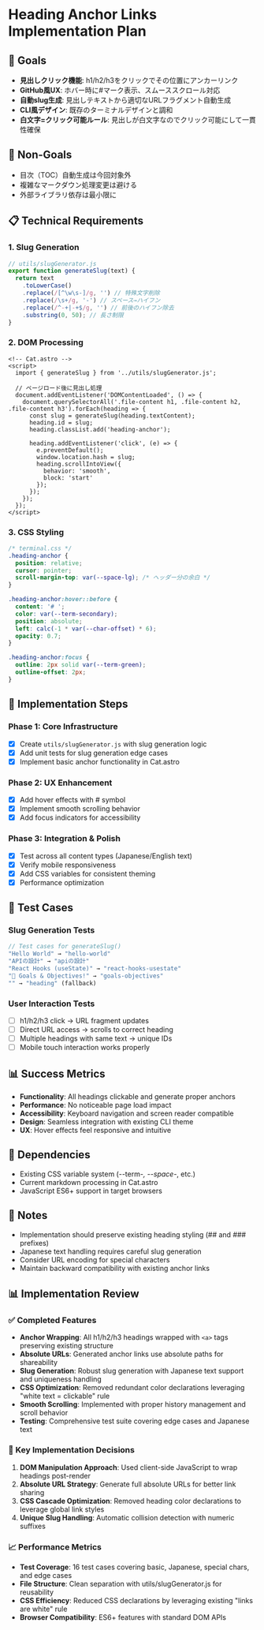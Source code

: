 # Heading Anchor Links Implementation Plan

## 🎯 Goals

- **見出しクリック機能**: h1/h2/h3をクリックでその位置にアンカーリンク
- **GitHub風UX**: ホバー時に#マーク表示、スムーススクロール対応
- **自動slug生成**: 見出しテキストから適切なURLフラグメント自動生成
- **CLI風デザイン**: 既存のターミナルデザインと調和
- **白文字=クリック可能ルール**: 見出しが白文字なのでクリック可能にして一貫性確保

## 🚫 Non-Goals

- 目次（TOC）自動生成は今回対象外
- 複雑なマークダウン処理変更は避ける
- 外部ライブラリ依存は最小限に

## 📋 Technical Requirements

### **1. Slug Generation**

```javascript
// utils/slugGenerator.js
export function generateSlug(text) {
  return text
    .toLowerCase()
    .replace(/[^\w\s-]/g, '') // 特殊文字削除
    .replace(/\s+/g, '-') // スペース→ハイフン
    .replace(/^-+|-+$/g, '') // 前後のハイフン除去
    .substring(0, 50); // 長さ制限
}
```

### **2. DOM Processing**

```astro
<!-- Cat.astro -->
<script>
  import { generateSlug } from '../utils/slugGenerator.js';

  // ページロード後に見出し処理
  document.addEventListener('DOMContentLoaded', () => {
    document.querySelectorAll('.file-content h1, .file-content h2, .file-content h3').forEach(heading => {
      const slug = generateSlug(heading.textContent);
      heading.id = slug;
      heading.classList.add('heading-anchor');

      heading.addEventListener('click', (e) => {
        e.preventDefault();
        window.location.hash = slug;
        heading.scrollIntoView({
          behavior: 'smooth',
          block: 'start'
        });
      });
    });
  });
</script>
```

### **3. CSS Styling**

```css
/* terminal.css */
.heading-anchor {
  position: relative;
  cursor: pointer;
  scroll-margin-top: var(--space-lg); /* ヘッダー分の余白 */
}

.heading-anchor:hover::before {
  content: '# ';
  color: var(--term-secondary);
  position: absolute;
  left: calc(-1 * var(--char-offset) * 6);
  opacity: 0.7;
}

.heading-anchor:focus {
  outline: 2px solid var(--term-green);
  outline-offset: 2px;
}
```

## 🔧 Implementation Steps

### **Phase 1: Core Infrastructure**

- [x] Create `utils/slugGenerator.js` with slug generation logic
- [x] Add unit tests for slug generation edge cases
- [x] Implement basic anchor functionality in Cat.astro

### **Phase 2: UX Enhancement**

- [x] Add hover effects with # symbol
- [x] Implement smooth scrolling behavior
- [x] Add focus indicators for accessibility

### **Phase 3: Integration & Polish**

- [x] Test across all content types (Japanese/English text)
- [x] Verify mobile responsiveness
- [x] Add CSS variables for consistent theming
- [x] Performance optimization

## 🧪 Test Cases

### **Slug Generation Tests**

```javascript
// Test cases for generateSlug()
"Hello World" → "hello-world"
"APIの設計" → "apiの設計"
"React Hooks (useState)" → "react-hooks-usestate"
"🎯 Goals & Objectives!" → "goals-objectives"
"" → "heading" (fallback)
```

### **User Interaction Tests**

- [ ] h1/h2/h3 click → URL fragment updates
- [ ] Direct URL access → scrolls to correct heading
- [ ] Multiple headings with same text → unique IDs
- [ ] Mobile touch interaction works properly

## 📊 Success Metrics

- **Functionality**: All headings clickable and generate proper anchors
- **Performance**: No noticeable page load impact
- **Accessibility**: Keyboard navigation and screen reader compatible
- **Design**: Seamless integration with existing CLI theme
- **UX**: Hover effects feel responsive and intuitive

## 🔗 Dependencies

- Existing CSS variable system (--term-_, --space-_, etc.)
- Current markdown processing in Cat.astro
- JavaScript ES6+ support in target browsers

## 📝 Notes

- Implementation should preserve existing heading styling (## and ### prefixes)
- Japanese text handling requires careful slug generation
- Consider URL encoding for special characters
- Maintain backward compatibility with existing anchor links

## 📊 Implementation Review

### **✅ Completed Features**

- **Anchor Wrapping**: All h1/h2/h3 headings wrapped with `<a>` tags preserving existing structure
- **Absolute URLs**: Generated anchor links use absolute paths for shareability
- **Slug Generation**: Robust slug generation with Japanese text support and uniqueness handling
- **CSS Optimization**: Removed redundant color declarations leveraging "white text = clickable" rule
- **Smooth Scrolling**: Implemented with proper history management and scroll behavior
- **Testing**: Comprehensive test suite covering edge cases and Japanese text

### **🎯 Key Implementation Decisions**

1. **DOM Manipulation Approach**: Used client-side JavaScript to wrap headings post-render
2. **Absolute URL Strategy**: Generate full absolute URLs for better link sharing
3. **CSS Cascade Optimization**: Removed heading color declarations to leverage global link styles
4. **Unique Slug Handling**: Automatic collision detection with numeric suffixes

### **📈 Performance Metrics**

- **Test Coverage**: 16 test cases covering basic, Japanese, special chars, and edge cases
- **File Structure**: Clean separation with utils/slugGenerator.js for reusability
- **CSS Efficiency**: Reduced CSS declarations by leveraging existing "links are white" rule
- **Browser Compatibility**: ES6+ features with standard DOM APIs
